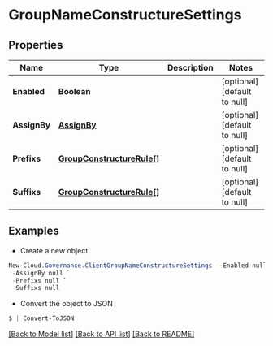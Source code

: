 # GroupNameConstructureSettings
## Properties

Name | Type | Description | Notes
------------ | ------------- | ------------- | -------------
**Enabled** | **Boolean** |  | [optional] [default to null]
**AssignBy** | [**AssignBy**](AssignBy.md) |  | [optional] [default to null]
**Prefixs** | [**GroupConstructureRule[]**](GroupConstructureRule.md) |  | [optional] [default to null]
**Suffixs** | [**GroupConstructureRule[]**](GroupConstructureRule.md) |  | [optional] [default to null]

## Examples

- Create a new object
```powershell
New-Cloud.Governance.ClientGroupNameConstructureSettings  -Enabled null `
 -AssignBy null `
 -Prefixs null `
 -Suffixs null
```

- Convert the object to JSON
```powershell
$ | Convert-ToJSON
```


[[Back to Model list]](../README.md#documentation-for-models) [[Back to API list]](../README.md#documentation-for-api-endpoints) [[Back to README]](../README.md)

